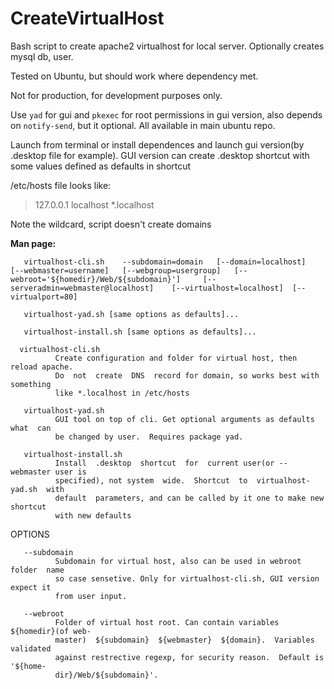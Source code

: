 # CreateVirtualHost
Bash script to create apache2 virtualhost for local server. Optionally creates mysql db, user.

Tested on Ubuntu, but should work where dependency met.

Not for production, for development purposes only.

Use `yad` for gui and `pkexec` for root permissions in gui version, also depends on `notify-send`, but it optional.
All available in main ubuntu repo.

Launch from terminal or install dependences and launch gui version(by .desktop file for example). GUI version can create .desktop shortcut with some values defined as defaults in shortcut

/etc/hosts file looks like:
>127.0.0.1	localhost	*.localhost

Note the wildcard, script doesn't create domains

**Man page:**


       virtualhost-cli.sh    --subdomain=domain   [--domain=localhost]   [--webmaster=username]   [--webgroup=usergroup]   [--webroot='${homedir}/Web/${subdomain}']     [--serveradmin=webmaster@localhost]    [--virtualhost=localhost]  [--virtualport=80]

       virtualhost-yad.sh [same options as defaults]...

       virtualhost-install.sh [same options as defaults]...

      virtualhost-cli.sh
              Create configuration and folder for virtual host, then reload apache.
              Do  not  create  DNS  record for domain, so works best with something
              like *.localhost in /etc/hosts

       virtualhost-yad.sh
              GUI tool on top of cli. Get optional arguments as defaults  what  can
              be changed by user.  Requires package yad.

       virtualhost-install.sh
              Install  .desktop  shortcut  for  current user(or --webmaster user is
              specified), not system  wide.  Shortcut  to  virtualhost-yad.sh  with
              default  parameters, and can be called by it one to make new shortcut
              with new defaults

OPTIONS

       --subdomain
              Subdomain for virtual host, also can be used in webroot  folder  name
              so case sensetive. Only for virtualhost-cli.sh, GUI version expect it
              from user input.

       --webroot
              Folder of virtual host root. Can contain variables ${homedir}(of web‐
              master)  ${subdomain}  ${webmaster}  ${domain}.  Variables  validated
              against restrective regexp, for security reason.  Default is '${home‐
              dir}/Web/${subdomain}'.
